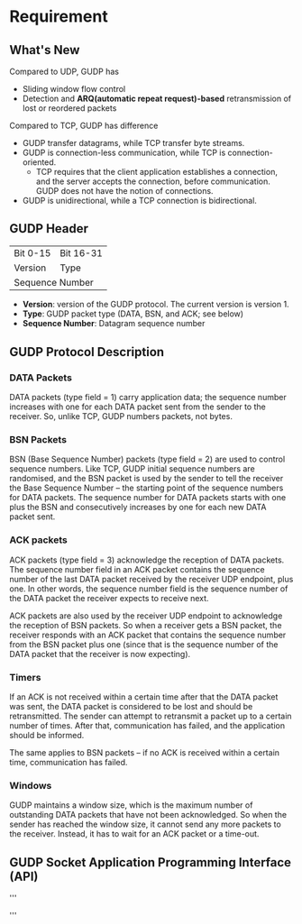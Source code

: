 # Requirement

## What's New
Compared to UDP, GUDP has
- Sliding window flow control
- Detection and **ARQ(automatic repeat request)-based** retransmission of lost or reordered packets

Compared to TCP, GUDP has difference
- GUDP transfer datagrams, while TCP transfer byte streams.
- GUDP is connection-less communication, while TCP is connection-oriented.
  - TCP requires that the client application establishes a connection, and the server accepts the connection, before communication. GUDP does not have the notion of connections.
- GUDP is unidirectional, while a TCP connection is bidirectional.


## GUDP Header
<table>
    <tr>
        <td>Bit 0-15</td>
        <td>Bit 16-31</td>
    <tr>
    <tr>
        <td>Version</td>
        <td>Type</td>
    <tr>
    <tr>
        <td colspan="2">Sequence Number</td>
    <tr>
</table>

- **Version**: version of the GUDP protocol. The current version is version 1.
- **Type**: GUDP packet type (DATA, BSN, and ACK; see below)
- **Sequence Number**: Datagram sequence number


## GUDP Protocol Description

### DATA Packets
DATA packets (type field = 1) carry application data; the sequence number increases with one for each DATA packet sent from the sender to the receiver. So, unlike TCP, GUDP numbers packets, not bytes.

### BSN Packets
BSN (Base Sequence Number) packets (type field = 2) are used to control sequence numbers. Like TCP, GUDP initial sequence numbers are randomised, and the BSN packet is used by the sender to tell the receiver the Base Sequence Number – the starting point of the sequence numbers for DATA packets. The sequence number for DATA packets starts with one plus the BSN and consecutively increases by one for each new DATA packet sent.

### ACK packets
ACK packets (type field = 3) acknowledge the reception of DATA packets. The sequence number field in an ACK packet contains the sequence number of the last DATA packet received by the receiver UDP endpoint, plus one. In other words, the sequence number field is the sequence number of the DATA packet the receiver expects to receive next. 

ACK packets are also used by the receiver UDP endpoint to acknowledge the reception of BSN packets. So when a receiver gets a BSN packet,  the receiver responds with an ACK packet that contains the sequence number from the BSN packet plus one (since that is the sequence number of the DATA packet that the receiver is now expecting).

### Timers
If an ACK is not received within a certain time after that the DATA packet was sent, the DATA packet is considered to be lost and should be retransmitted. The sender can attempt to retransmit a packet up to a certain number of times. After that, communication has failed, and the application should be informed.

The same applies to BSN packets – if no ACK is received within a certain time, communication has failed. 

### Windows
GUDP maintains a window size, which is the maximum number of outstanding DATA packets that have not been acknowledged. So when the sender has reached the window size, it cannot send any more packets to the receiver. Instead, it has to wait for an ACK packet or a time-out.

## GUDP Socket Application Programming Interface (API)
'''

'''